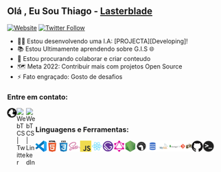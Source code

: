 ## Olá , Eu Sou Thiago - [Lasterblade][website]

[![Website](https://img.shields.io/website?label=webtcs.com.br&style=for-the-badge&url=https%3A%2F%2Fwebtcs.com.br)](https://webtcs.com.br)
[![Twitter Follow](https://img.shields.io/twitter/follow/webtcs?color=1DA1F2&logo=twitter&style=for-the-badge)](https://twitter.com/webtcs)


- 👨‍💻 Estou desenvolvendo uma I.A: [PROJECTA][Developing]!
- 📚 Estou Ultimamente aprendendo sobre G.I.S 🌐
- 🦫 Estou procurando colaborar e criar conteudo
- 🗺️ Meta 2022: Contribuir mais com projetos Open Source
- ⚡ Fato engraçado: Gosto de desafios

### Entre em contato:

[<img align="left" alt="WebTCS.com.br" width="22px" src="https://raw.githubusercontent.com/iconic/open-iconic/master/svg/globe.svg" />][website]
[<img align="left" alt="WebTCS | Twitter" width="22px" src="https://cdn.jsdelivr.net/npm/simple-icons@v3/icons/twitter.svg" />][twitter]
[<img align="left" alt="WebTCS | LinkedIn" width="22px" src="https://cdn.jsdelivr.net/npm/simple-icons@v3/icons/linkedin.svg" />][linkedin]

<br />

### Linguagens e Ferramentas:

[<img align="left" alt="Visual Studio Code" width="26px" src="https://raw.githubusercontent.com/github/explore/80688e429a7d4ef2fca1e82350fe8e3517d3494d/topics/visual-studio-code/visual-studio-code.png" />][whats]
[<img align="left" alt="HTML5" width="26px" src="https://raw.githubusercontent.com/github/explore/80688e429a7d4ef2fca1e82350fe8e3517d3494d/topics/html/html.png" />][whats]
[<img align="left" alt="CSS3" width="26px" src="https://raw.githubusercontent.com/github/explore/80688e429a7d4ef2fca1e82350fe8e3517d3494d/topics/css/css.png" />][whats]
[<img align="left" alt="Sass" width="26px" src="https://raw.githubusercontent.com/github/explore/80688e429a7d4ef2fca1e82350fe8e3517d3494d/topics/sass/sass.png" />][whats]
[<img align="left" alt="JavaScript" width="26px" src="https://raw.githubusercontent.com/github/explore/80688e429a7d4ef2fca1e82350fe8e3517d3494d/topics/javascript/javascript.png" />][whats]
[<img align="left" alt="React" width="26px" src="https://raw.githubusercontent.com/github/explore/80688e429a7d4ef2fca1e82350fe8e3517d3494d/topics/react/react.png" />][whats]
[<img align="left" alt="Gatsby" width="26px" src="https://raw.githubusercontent.com/github/explore/e94815998e4e0713912fed477a1f346ec04c3da2/topics/gatsby/gatsby.png" />][whats]
[<img align="left" alt="GraphQL" width="26px" src="https://raw.githubusercontent.com/github/explore/80688e429a7d4ef2fca1e82350fe8e3517d3494d/topics/graphql/graphql.png" />][whats]
[<img align="left" alt="Node.js" width="26px" src="https://raw.githubusercontent.com/github/explore/80688e429a7d4ef2fca1e82350fe8e3517d3494d/topics/nodejs/nodejs.png" />][whats]
[<img align="left" alt="Deno" width="26px" src="https://raw.githubusercontent.com/github/explore/361e2821e2dea67711cde99c9c40ed357061cf27/topics/deno/deno.png" />][whats]
[<img align="left" alt="SQL" width="26px" src="https://raw.githubusercontent.com/github/explore/80688e429a7d4ef2fca1e82350fe8e3517d3494d/topics/sql/sql.png" />][whats]
[<img align="left" alt="MySQL" width="26px" src="https://raw.githubusercontent.com/github/explore/80688e429a7d4ef2fca1e82350fe8e3517d3494d/topics/mysql/mysql.png" />][whats]
[<img align="left" alt="MongoDB" width="26px" src="https://raw.githubusercontent.com/github/explore/80688e429a7d4ef2fca1e82350fe8e3517d3494d/topics/mongodb/mongodb.png" />][whats]
[<img align="left" alt="Git" width="26px" src="https://raw.githubusercontent.com/github/explore/80688e429a7d4ef2fca1e82350fe8e3517d3494d/topics/git/git.png" />][whats]
[<img align="left" alt="GitHub" width="26px" src="https://raw.githubusercontent.com/github/explore/78df643247d429f6cc873026c0622819ad797942/topics/github/github.png" />][whats]
[<img align="left" alt="Terminal" width="26px" src="https://raw.githubusercontent.com/github/explore/80688e429a7d4ef2fca1e82350fe8e3517d3494d/topics/terminal/terminal.png" />][whats]

<br />
<br />



[website]: https://webtcs.com.br
[twitter]: https://twitter.com/lasterblade
[linkedin]: https://www.linkedin.com/in/thiago-cavalcanti-3b090375/
[whats]: https://www.linkedin.com/in/thiago-cavalcanti-3b090375/


